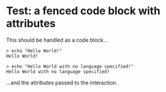 # Test: a fenced code block with attributes

This should be handled as a code block...

```shell {.line-numbers shelldocexitcode=1 shelldocwhatever}
> echo "Hello World!"
Hello World!
```

```
> echo "Hello World with no language specified!"
Hello World with no language specified!
```

...and the attributes passed to the interaction.